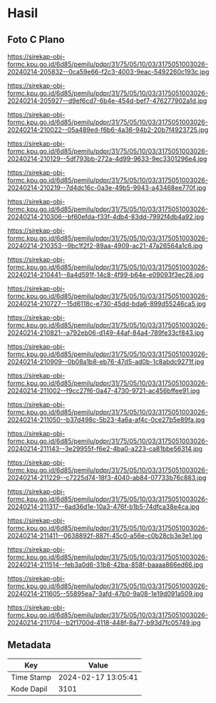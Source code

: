 # Hasil

## Foto C Plano

https://sirekap-obj-formc.kpu.go.id/6d85/pemilu/pdpr/31/75/05/10/03/3175051003026-20240214-205832--0ca59e66-f2c3-4003-9eac-5492260c193c.jpg

https://sirekap-obj-formc.kpu.go.id/6d85/pemilu/pdpr/31/75/05/10/03/3175051003026-20240214-205927--d9ef6cd7-6b4e-454d-bef7-476277902a1d.jpg

https://sirekap-obj-formc.kpu.go.id/6d85/pemilu/pdpr/31/75/05/10/03/3175051003026-20240214-210022--05a489ed-f6b6-4a36-94b2-20b7f4923725.jpg

https://sirekap-obj-formc.kpu.go.id/6d85/pemilu/pdpr/31/75/05/10/03/3175051003026-20240214-210129--5df793bb-272a-4d99-9633-9ec3301296e4.jpg

https://sirekap-obj-formc.kpu.go.id/6d85/pemilu/pdpr/31/75/05/10/03/3175051003026-20240214-210219--7d4dc16c-0a3e-49b5-9943-a43468ee770f.jpg

https://sirekap-obj-formc.kpu.go.id/6d85/pemilu/pdpr/31/75/05/10/03/3175051003026-20240214-210306--bf60efda-f33f-4db4-83dd-7992f4db4a92.jpg

https://sirekap-obj-formc.kpu.go.id/6d85/pemilu/pdpr/31/75/05/10/03/3175051003026-20240214-210353--9bc1f2f2-89aa-4909-ac21-47a26564a1c6.jpg

https://sirekap-obj-formc.kpu.go.id/6d85/pemilu/pdpr/31/75/05/10/03/3175051003026-20240214-210441--8a4d591f-14c8-4f99-b64e-e09093f3ec28.jpg

https://sirekap-obj-formc.kpu.go.id/6d85/pemilu/pdpr/31/75/05/10/03/3175051003026-20240214-210727--15d6118c-e730-45dd-bda6-899d55246ca5.jpg

https://sirekap-obj-formc.kpu.go.id/6d85/pemilu/pdpr/31/75/05/10/03/3175051003026-20240214-210821--a792eb06-d149-44af-84a4-789fe33cf843.jpg

https://sirekap-obj-formc.kpu.go.id/6d85/pemilu/pdpr/31/75/05/10/03/3175051003026-20240214-210909--0b08a1b8-eb76-47d5-ad0b-1c8abdc9271f.jpg

https://sirekap-obj-formc.kpu.go.id/6d85/pemilu/pdpr/31/75/05/10/03/3175051003026-20240214-211002--f9cc27f6-0a47-4730-9721-ac456bffee91.jpg

https://sirekap-obj-formc.kpu.go.id/6d85/pemilu/pdpr/31/75/05/10/03/3175051003026-20240214-211050--b37d498c-5b23-4a6a-af4c-0ce27b5e89fa.jpg

https://sirekap-obj-formc.kpu.go.id/6d85/pemilu/pdpr/31/75/05/10/03/3175051003026-20240214-211143--3e29955f-f6e2-4ba0-a223-ca81bbe56314.jpg

https://sirekap-obj-formc.kpu.go.id/6d85/pemilu/pdpr/31/75/05/10/03/3175051003026-20240214-211229--c7225d74-18f3-4040-ab84-07733b76c883.jpg

https://sirekap-obj-formc.kpu.go.id/6d85/pemilu/pdpr/31/75/05/10/03/3175051003026-20240214-211317--6ad36d1e-10a3-476f-b1b5-74dfca38e4ca.jpg

https://sirekap-obj-formc.kpu.go.id/6d85/pemilu/pdpr/31/75/05/10/03/3175051003026-20240214-211411--0638892f-887f-45c0-a56e-c0b28cb3e3e1.jpg

https://sirekap-obj-formc.kpu.go.id/6d85/pemilu/pdpr/31/75/05/10/03/3175051003026-20240214-211514--feb3a0d6-31b8-42ba-858f-baaaa866ed66.jpg

https://sirekap-obj-formc.kpu.go.id/6d85/pemilu/pdpr/31/75/05/10/03/3175051003026-20240214-211605--55895ea7-3afd-47b0-9a08-1e19d091a509.jpg

https://sirekap-obj-formc.kpu.go.id/6d85/pemilu/pdpr/31/75/05/10/03/3175051003026-20240214-211704--b2f1700d-4118-448f-8a77-b93d7fc05749.jpg


## Metadata

| Key        | Value               |
| ---------- | ------------------- |
| Time Stamp | 2024-02-17 13:05:41 |
| Kode Dapil | 3101                |



